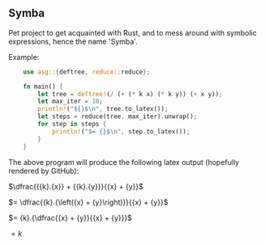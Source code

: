 ## Symba

  Pet project to get acquainted with Rust, and to mess around with
  symbolic expressions, hence the name 'Symba'.

  Example:
```rust
    use asg::{deftree, reduce::reduce};

    fn main() {
        let tree = deftree!(/ (+ (* k x) (* k y)) (+ x y));
        let max_iter = 10;
        println!("${}$\n", tree.to_latex());
        let steps = reduce(tree, max_iter).unwrap();
        for step in steps {
            println!("$= {}$\n", step.to_latex());
        }
    }
```

  The above program will produce the following latex output (hopefully
  rendered by GitHub):

$\dfrac{{{k}.{x}} + {{k}.{y}}}{{x} + {y}}$

$= \dfrac{{k}.{\left({x} + {y}\right)}}{{x} + {y}}$

$= {k}.{\dfrac{{x} + {y}}{{x} + {y}}}$

$= k$
